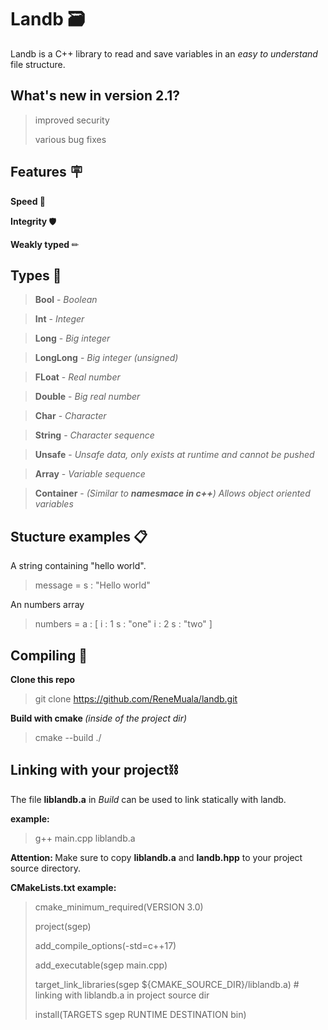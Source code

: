 # Landb 🗃
Landb is a C++ library to read and save variables in an <i>easy to understand</i> file structure.

## What's new in version 2.1?
> improved security
> 
> various bug fixes

## Features 🪧
<b> Speed </b>🤖

<b> Integrity </b> 🛡 

<b> Weakly typed </b> ✏

## Types 📑
> <b>Bool</b> - <i> Boolean </i>

> <b>Int</b> - <i> Integer </i>

> <b>Long</b> - <i>  Big integer </i>

> <b>LongLong</b> - <i>  Big integer (unsigned) </i>

> <b>FLoat</b> - <i>  Real number </i>

> <b>Double</b> - <i>  Big real number </i>

> <b>Char</b> - <i>  Character </i>

> <b>String</b> - <i>  Character sequence </i>

> <b>Unsafe</b> - <i>  Unsafe data, only exists at runtime and cannot be pushed </i>

> <b>Array</b> - <i>  Variable sequence </i>

> <b>Container</b> - <i> (Similar to <b>namesmace in c++</b>) Allows object oriented variables </i>

## Stucture examples 📋

A string containing "hello world".

> message = s : "Hello world"

An numbers array

> numbers = a : [  i : 1  s : "one"  i : 2  s : "two" ]

## Compiling 🔨

<b> Clone this repo </b>
> git clone https://github.com/ReneMuala/landb.git

<b> Build with cmake </b> <i> (inside of the project dir)</i>
> cmake --build ./

## Linking with your project⛓

The file <b>liblandb.a</b> in <i>Build</i> can be used to link statically with landb.

<b>example:</b>

> g++ main.cpp liblandb.a

<b>Attention: </b>Make sure to copy <b>liblandb.a</b> and <b>landb.hpp</b> to your project source directory.

<b> CMakeLists.txt example: </b>

> cmake_minimum_required(VERSION 3.0)
>
> project(sgep)
>
> add_compile_options(-std=c++17)
> 
> add_executable(sgep main.cpp)
>
> target_link_libraries(sgep ${CMAKE_SOURCE_DIR}/liblandb.a) # linking with liblandb.a in project source dir
>
> install(TARGETS sgep RUNTIME DESTINATION bin)
